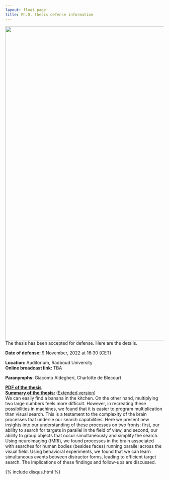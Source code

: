 ```yaml
---
layout: float_page
title: Ph.D. thesis defense information
---
```


<img class="p_post" src="{{site.url}}/assets/phd_invitation.jpg" height="1000" align="left">
<br>
The thesis has been accepted for defense. Here are the details.

<b> Date of defense: </b> 9 November, 2022 at 16:30 (CET)<br>

<b> Location: </b> Auditorium, Radboud University<br>
<b> Online broadcast link: </b> TBA<br>

<b> Paranymphs: </b> Giacomo Aldegheri, Charlotte de Blecourt

<b> [PDF of the thesis][pdf_t] </b><br>
<b> <u>Summary of the thesis:</u> </b> ([Extended version][summary])<br>
We can easily find a banana in the kitchen. On the other hand, multiplying two large numbers feels more difficult. However, in recreating these possibilities in machines, we found that it is easier to program multiplication than visual search. This is a testament to the complexity of the brain processes that underlie our search capabilities. Here we present new insights into our understanding of these processes on two fronts: first, our ability to search for targets in parallel in the field of view, and second, our ability to group objects that occur simultaneously and simplify the search. Using neuroimaging (fMRI), we found processes in the brain associated with searches for human bodies (besides faces) running parallel across the visual field. Using behavioral experiments, we found that we can learn simultaneous events between distractor forms, leading to efficient target search. The implications of these findings and follow-ups are discussed.

[summary]: https://sushrutthorat.com/2022/08/03/thesis-summary/
[pdf_t]: https://doi.org/10.6084/m9.figshare.21214391.v1

{% include  disqus.html %}
